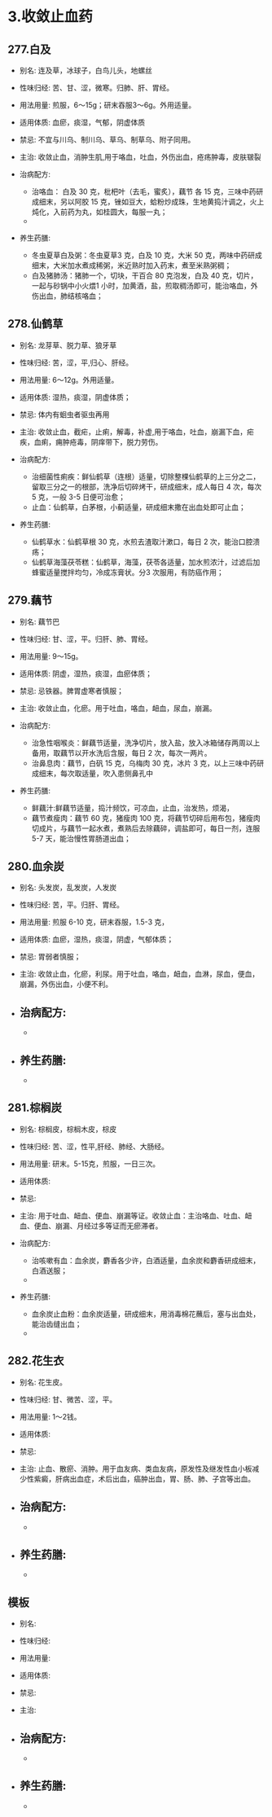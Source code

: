 # 3.收敛止血药



## 277.白及

- 别名: 连及草，冰球子，白鸟儿头，地螺丝
- 性味归经: 苦、甘、涩，微寒。归肺、肝、胃经。
- 用法用量:  煎服，6～15g；研末吞服3～6g。外用适量。
- 适用体质: 血瘀，痰湿，气郁，阴虚体质
- 禁忌: 不宜与川乌、制川乌、草乌、制草乌、附子同用。

- 主治: 收敛止血，消肿生肌,用于咯血，吐血，外伤出血，疮疡肿毒，皮肤皲裂
- 治病配方: 
  - 治咯血： 白及 30 克，枇杷叶（去毛，蜜炙），藕节 各 15 克，三味中药研成细末，另以阿胶 15 克，锉如豆大，蛤粉炒成珠，生地黄捣汁调之，火上炖化，入前药为丸，如桂圆大，每服一丸；
  - 
  
- 养生药膳: 
  -  冬虫夏草白及粥：冬虫夏草3 克，白及 10 克，大米 50 克，两味中药研成细末，大米加水煮成稀粥，米近熟时加入药末，煮至米熟粥稠；
  -  白及猪肺汤：猪肺一个，切块，干百合 80 克泡发，白及 40 克，切片，一起与砂锅中小火煨1 小时，加黄酒，盐，煎取稠汤即可，能治咯血，外伤出血，肺结核咯血；

## 278.仙鹤草

- 别名: 龙芽草、脱力草、狼牙草
- 性味归经: 苦，涩，平,归心、肝经。
- 用法用量:  6～12g。外用适量。
- 适用体质: 湿热，痰湿，阴虚体质；
- 禁忌: 体内有蛔虫者驱虫再用

- 主治: 收敛止血，截疟，止痢，解毒，补虚,用于咯血，吐血，崩漏下血，疟疾，血痢，痈肿疮毒，阴痒带下，脱力劳伤。
- 治病配方: 
  - 治细菌性痢疾：鲜仙鹤草（连根）适量，切除整棵仙鹤草的上三分之二，留取三分之一的根部，洗净后切碎烤干，研成细末，成人每日 4 次，每次 5 克，一般 3-5 日便可治愈；
  - 止血：仙鹤草，白茅根，小蓟适量，研成细末撒在出血处即可止血；
  
- 养生药膳: 
  -  仙鹤草水：仙鹤草根 30 克，水煎去渣取汁漱口，每日 2 次，能治口腔溃疡；
  -  仙鹤草海藻茯苓糕：仙鹤草，海藻，茯苓各适量，加水煎浓汁，过滤后加蜂蜜适量搅拌均匀，冷成冻膏状。分3 次服用，有防癌作用；



## 279.藕节

- 别名: 藕节巴
- 性味归经: 甘、涩，平。归肝、肺、胃经。
- 用法用量: 9～15g。
- 适用体质: 阴虚，湿热，痰湿，血瘀体质；
- 禁忌: 忌铁器。脾胃虚寒者慎服；

- 主治: 收敛止血，化瘀。用于吐血，咯血，衄血，尿血，崩漏。
- 治病配方: 
  - 治急性咽喉炎：鲜藕节适量，洗净切片，放入盐，放入冰箱储存两周以上备用，取藕节以开水洗后含服，每日 2 次，每次一两片。
  - 治鼻息肉：藕节，白矾 15 克，乌梅肉 30 克，冰片 3 克，以上三味中药研成细末，每次取适量，吹入患侧鼻孔中
  
- 养生药膳: 
  -  鲜藕汁:鲜藕节适量，捣汁频饮，可凉血，止血，治发热，烦渴，
  -  藕节煮瘦肉：藕节 60 克，猪瘦肉 100 克，将藕节切碎后用布包，猪瘦肉切成片，与藕节一起水煮，煮熟后去除藕碎，调盐即可，每日一剂，连服 5-7 天，能治慢性胃肠道出血；


## 280.血余炭

- 别名: 头发炭，乱发炭，人发炭
- 性味归经: 苦，平。归肝、胃经。
- 用法用量: 煎服 6-10 克，研末吞服，1.5-3 克，
- 适用体质: 血瘀，湿热，痰湿，阴虚，气郁体质；
- 禁忌: 胃弱者慎服；

- 主治: 收敛止血，化瘀，利尿。用于吐血，咯血，衄血，血淋，尿血，便血，崩漏，外伤出血，小便不利。

- 治病配方: 
  - 
  - 
  
- 养生药膳: 
  -  
  -  



## 281.棕榈炭

- 别名: 棕榈皮，棕榈木皮，棕皮
- 性味归经: 苦、涩，性平,肝经、肺经、大肠经。
- 用法用量: 研末。5-15克，煎服，一日三次。
- 适用体质: 
- 禁忌: 

- 主治: 用于吐血、衄血、便血、崩漏等证。收敛止血：主治咯血、吐血、衄血、便血、崩漏、月经过多等证而无瘀滞者。
- 治病配方: 
  - 治咳嗽有血：血余炭，麝香各少许，白酒适量，血余炭和麝香研成细末，白酒送服；
  - 
  
- 养生药膳: 
  -  血余炭止血粉：血余炭适量，研成细末，用消毒棉花蘸后，塞与出血处，能治齿缝出血；
  - 


## 282.花生衣

- 别名: 花生皮。
- 性味归经: 甘、微苦、涩，平。
- 用法用量: 1～2钱。
- 适用体质: 
- 禁忌: 

- 主治: 止血、散瘀、消肿。用于血友病、类血友病，原发性及继发性血小板减少性紫癜，肝病出血症，术后出血，癌肿出血，胃、肠、肺、子宫等出血。
- 治病配方: 
  - 
  - 
  
- 养生药膳: 
  -  
  -   







## 模板

- 别名: 
- 性味归经: 
- 用法用量: 
- 适用体质: 
- 禁忌: 

- 主治: 
- 治病配方: 
  - 
  - 
  
- 养生药膳: 
  -  
  -  

